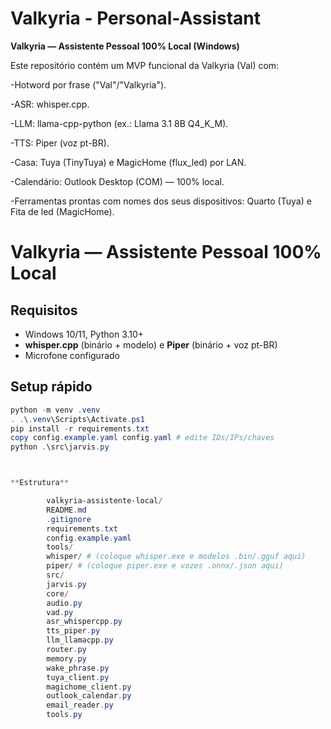 # Valkyria - Personal-Assistant

**Valkyria — Assistente Pessoal 100% Local (Windows)**

Este repositório contém um MVP funcional da Valkyria (Val) com:
  
-Hotword por frase ("Val"/"Valkyria").

-ASR: whisper.cpp.

-LLM: llama-cpp-python (ex.: Llama 3.1 8B Q4_K_M).

-TTS: Piper (voz pt-BR).

-Casa: Tuya (TinyTuya) e MagicHome (flux_led) por LAN.

-Calendário: Outlook Desktop (COM) — 100% local.

-Ferramentas prontas com nomes dos seus dispositivos: Quarto (Tuya) e Fita de led (MagicHome).

# Valkyria — Assistente Pessoal 100% Local


## Requisitos
- Windows 10/11, Python 3.10+
- **whisper.cpp** (binário + modelo) e **Piper** (binário + voz pt-BR)
- Microfone configurado


## Setup rápido
```powershell
python -m venv .venv
. .\.venv\Scripts\Activate.ps1
pip install -r requirements.txt
copy config.example.yaml config.yaml # edite IDs/IPs/chaves
python .\src\jarvis.py



**Estrutura**

        valkyria-assistente-local/
        README.md
        .gitignore
        requirements.txt
        config.example.yaml
        tools/
        whisper/ # (coloque whisper.exe e modelos .bin/.gguf aqui)
        piper/ # (coloque piper.exe e vozes .onnx/.json aqui)
        src/
        jarvis.py
        core/
        audio.py
        vad.py
        asr_whispercpp.py
        tts_piper.py
        llm_llamacpp.py
        router.py
        memory.py
        wake_phrase.py
        tuya_client.py
        magichome_client.py
        outlook_calendar.py
        email_reader.py
        tools.py
